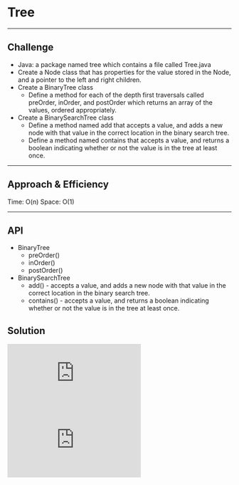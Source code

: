 # Tree
<!-- Short summary or background information -->
***
## Challenge
* Java: a package named tree which contains a file called Tree.java
* Create a Node class that has properties for the value stored in the Node, and a pointer to the left and right children.
* Create a BinaryTree class
    * Define a method for each of the depth first traversals called preOrder, inOrder, and postOrder which returns an array of the values, ordered appropriately.
* Create a BinarySearchTree class
    * Define a method named add that accepts a value, and adds a new node with that value in the correct location in the binary search tree.
    * Define a method named contains that accepts a value, and returns a boolean indicating whether or not the value is in the tree at least once.
***
## Approach & Efficiency
Time: O(n)
Space: O(1)
***
## API
* BinaryTree
    * preOrder()
    * inOrder()
    * postOrder()
* BinarySearchTree
    * add() - accepts a value, and adds a new node with that value in the correct location in the binary search tree.
    * contains() - accepts a value, and returns a boolean indicating whether or not the value is in the tree at least once.

## Solution
![Binary Tree Code](https://github.com/KKetter/CodeChallenge-Repo/blob/Tree/DSA%20401%20JAVA/src/main/java/tree/BinaryTree.java)
![Binary Search Tree Code](https://github.com/KKetter/CodeChallenge-Repo/blob/Tree/DSA%20401%20JAVA/src/main/java/tree/BinarySearchTree.java)

